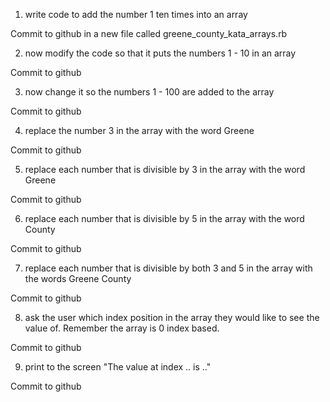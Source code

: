 1. write code to add the number 1 ten times into an array

Commit to github in a new file called greene_county_kata_arrays.rb

2. now modify the code so that it puts the numbers 1 - 10 in an array

Commit to github

3. now change it so the numbers 1 - 100 are added to the array

Commit to github

4. replace the number 3 in the array with the word Greene

Commit to github

5. replace each number that is divisible by 3 in the array with the word Greene

Commit to github

6. replace each number that is divisible by 5 in the array with the word County

Commit to github

7. replace each number that is divisible by both 3 and 5 in the array with the words Greene County

Commit to github

8. ask the user which index position in the array they would like to see the value of. Remember the array is 0 index based.

Commit to github

9. print to the screen "The value at index .. is .."

Commit to github
